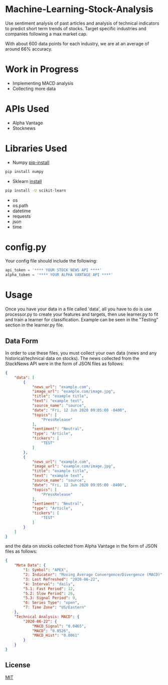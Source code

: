# Machine-Learning-Stock-Analysis
Use sentiment analysis of past articles and analysis of technical indicators to predict short term trends of stocks. Target specific industries and companies following a max market cap.

With about 600 data points for each industry, we are at an average of around 66% accuracy.

# Work in Progress
- Implementing MACD analysis
- Collecting more data

# APIs Used
- Alpha Vantage
- Stocknews

# Libraries Used

- Numpy [pip-install](https://pypi.org/project/numpy/)
```bash
pip install numpy
```
- Sklearn [install](https://scikit-learn.org/stable/install.html)
```bash
pip install -U scikit-learn
```
- os
- os.path
- datetime
- requests
- json
- time

# config.py
Your config file should include the following:

```python
api_token = '**** YOUR STOCK NEWS API ****'
alpha_token = '**** YOUR ALPHA VANTAGE API ****'

```
# Usage
Once you have your data in a file called 'data', all you have to do is use processor.py to create your features and targets, then use learner.py to fit and train a learner for classification. Example can be seen in the "Testing" section in the learner.py file.

## Data Form
In order to use these files, you must collect your own data (news and any historical/technical data on stocks). The news collected from the StockNews API were in the form of JSON files as follows:

```json
{
    "data": [
        {
            "news_url": "example.com",
            "image_url": "example.com/image.jpg",
            "title": "example title",
            "text": "example text",
            "source_name": "source",
            "date": "Fri, 12 Jun 2020 09:05:00 -0400",
            "topics": [
                "PressRelease"
            ],
            "sentiment": "Neutral",
            "type": "Article",
            "tickers": [
                "TEST"
            ]
        },
        {
            "news_url": "example.com",
            "image_url": "example.com/image.jpg",
            "title": "example title",
            "text": "example text",
            "source_name": "source",
            "date": "Fri, 12 Jun 2020 09:05:00 -0400",
            "topics": [
                "PressRelease"
            ],
            "sentiment": "Neutral",
            "type": "Article",
            "tickers": [
                "TEST"
            ]
        }
    ]
}
```

and the data on stocks collected from Alpha Vantage in the form of JSON files as follows:
```json
{
    "Meta Data": {
        "1: Symbol": "APEX",
        "2: Indicator": "Moving Average Convergence/Divergence (MACD)",
        "3: Last Refreshed": "2020-06-22",
        "4: Interval": "daily",
        "5.1: Fast Period": 12,
        "5.2: Slow Period": 26,
        "5.3: Signal Period": 9,
        "6: Series Type": "open",
        "7: Time Zone": "US/Eastern"
    },
    "Technical Analysis: MACD": {
        "2020-06-22": {
            "MACD_Signal": "0.0465",
            "MACD": "0.0526",
            "MACD_Hist": "0.0061"
        }
    }
}
```


## License
[MIT](https://choosealicense.com/licenses/mit/)
